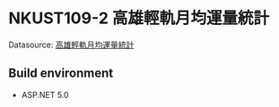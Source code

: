 # NKUST109-2 高雄輕軌月均運量統計

Datasource: [高雄輕軌月均運量統計](https://data.kcg.gov.tw/dataset/6f29f6f4-2549-4473-aa90-bf60d10895dc/resource/30dfc2cf-17b5-4a40-8bb7-c511ea166bd3)

## Build environment
- ASP.NET 5.0
